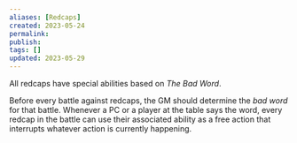 ```yaml
---
aliases: [Redcaps]
created: 2023-05-24
permalink: 
publish: 
tags: []
updated: 2023-05-29
---
```

All redcaps have special abilities based on *The Bad Word*. 

Before every battle against redcaps, the GM should determine the *bad word* for that battle. Whenever a PC or a player at the table says the word, every redcap in the battle can use their associated ability as a free action that interrupts whatever action is currently happening.